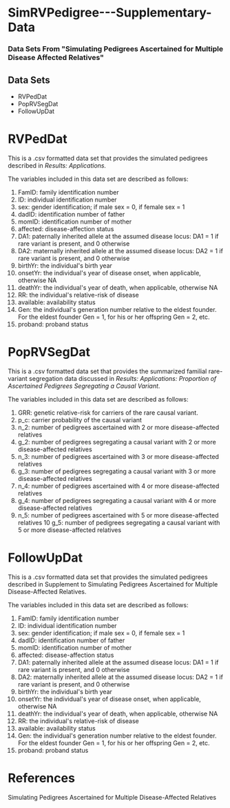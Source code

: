 # SimRVPedigree---Supplementary-Data
### Data Sets From "Simulating Pedigrees Ascertained for Multiple Disease Affected Relatives"

## Data Sets
* RVPedDat
* PopRVSegDat
* FollowUpDat

# RVPedDat
This is a .csv formatted data set that provides the simulated pedigrees described in *Results: Applications.*

The variables included in this data set are described as follows:
1. FamID: family identification number
2. ID: individual identification number
3. sex: gender identification; if male sex = 0, if female sex = 1
4. dadID: identification number of father
5. momID: identification number of mother
6. affected: disease-affection status
7. DA1: paternally inherited allele at the assumed disease locus: DA1 = 1 if rare variant is present, and 0 otherwise
8. DA2: maternally inherited allele at the assumed disease locus: DA2 = 1 if rare variant is present, and 0 otherwise 
9. birthYr: the individual's birth year
10. onsetYr: the individual's year of disease onset, when applicable, otherwise NA
11. deathYr: the individual's year of death, when applicable, otherwise NA
12. RR: the individual's relative-risk of disease
13. available: availability status
14. Gen: the individual's generation number relative to the eldest founder.
For the eldest founder Gen = 1, for his or her offspring Gen = 2, etc.
15. proband: proband status

   
# PopRVSegDat
This is a .csv formatted data set that provides the summarized familial rare-variant segregation data discussed in *Results: Applications: Proportion of Ascertained Pedigrees Segregating a Causal Variant*.

The variables included in this data set are described as follows:
1. GRR: genetic relative-risk for carriers of the rare causal variant.
2. p_c: carrier probability of the causal variant
3. n_2: number of pedigrees ascertained with 2 or more disease-affected relatives
4. g_2: number of pedigrees segregating a causal variant with 2 or more disease-affected relatives
5. n_3: number of pedigrees ascertained with 3 or more disease-affected relatives
6. g_3: number of pedigrees segregating a causal variant with 3 or more disease-affected relatives
7. n_4: number of pedigrees ascertained with 4 or more disease-affected relatives
8. g_4: number of pedigrees segregating a causal variant with 4 or more disease-affected relatives
9. n_5: number of pedigrees ascertained with 5 or more disease-affected relatives
10 g_5: number of pedigrees segregating a causal variant with 5 or more disease-affected relatives

# FollowUpDat
This is a .csv formatted data set that provides the simulated pedigrees described in Supplement to Simulating Pedigrees Ascertained for Multiple Disease-Affected Relatives.

The variables included in this data set are described as follows:
1. FamID: family identification number
2. ID: individual identification number
3. sex: gender identification; if male sex = 0, if female sex = 1
4. dadID: identification number of father
5. momID: identification number of mother
6. affected: disease-affection status
7. DA1: paternally inherited allele at the assumed disease locus: DA1 = 1 if rare variant is present, and 0 otherwise
8. DA2: maternally inherited allele at the assumed disease locus: DA2 = 1 if rare variant is present, and 0 otherwise 
9. birthYr: the individual's birth year
10. onsetYr: the individual's year of disease onset, when applicable, otherwise NA
11. deathYr: the individual's year of death, when applicable, otherwise NA
12. RR: the individual's relative-risk of disease
13. available: availability status
14. Gen: the individual's generation number relative to the eldest founder.
For the eldest founder Gen = 1, for his or her offspring Gen = 2, etc.
15. proband: proband status


# References
Simulating Pedigrees Ascertained for Multiple Disease-Affected Relatives